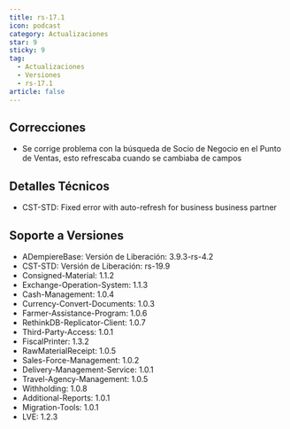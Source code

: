 ```yaml
---
title: rs-17.1
icon: podcast
category: Actualizaciones
star: 9
sticky: 9
tag:
  - Actualizaciones
  - Versiones
  - rs-17.1
article: false
---
```


## Correcciones

- Se corrige problema con la búsqueda de Socio de Negocio en el Punto de Ventas, esto refrescaba cuando se cambiaba de campos

## Detalles Técnicos

- CST-STD: Fixed error with auto-refresh for business business partner

## Soporte a Versiones

- ADempiereBase: Versión de Liberación: 3.9.3-rs-4.2
- CST-STD: Versión de Liberación: rs-19.9
- Consigned-Material: 1.1.2
- Exchange-Operation-System: 1.1.3
- Cash-Management: 1.0.4
- Currency-Convert-Documents: 1.0.3
- Farmer-Assistance-Program: 1.0.6
- RethinkDB-Replicator-Client: 1.0.7
- Third-Party-Access: 1.0.1
- FiscalPrinter: 1.3.2
- RawMaterialReceipt: 1.0.5
- Sales-Force-Management: 1.0.2
- Delivery-Management-Service: 1.0.1
- Travel-Agency-Management: 1.0.5
- Withholding: 1.0.8
- Additional-Reports: 1.0.1
- Migration-Tools: 1.0.1
- LVE: 1.2.3
